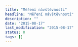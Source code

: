 ```yaml
---
title: "Měření návštěvnosti"
headline: "Měření návštěvnosti"
description: ""
date: "2015-08-17"
last_modification: "2015-08-17"
status: 0
tags: []
---
```


